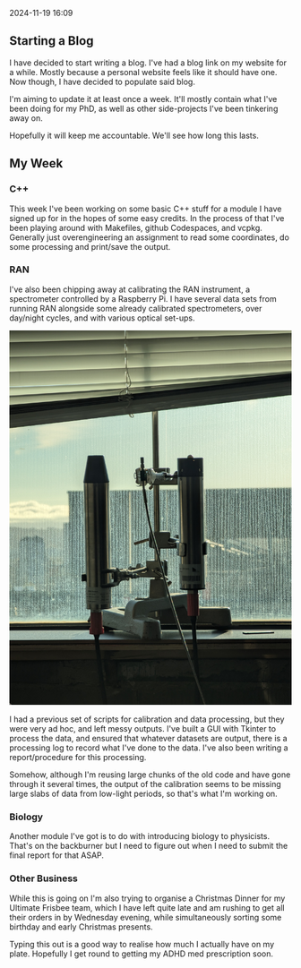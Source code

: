
2024-11-19 16:09

## Starting a Blog

I have decided to start writing a blog. I've had a blog link on my website for a while. Mostly because a personal website feels like it should have one. Now though, I have decided to populate said blog.

I'm aiming to update it at least once a week. It'll mostly contain what I've been doing for my PhD, as well as other side-projects I've been tinkering away on.

Hopefully it will keep me accountable. We'll see how long this lasts.

## My Week

### C++

This week I've been working on some basic C++ stuff for a module I have signed up for in the hopes of some easy credits. In the process of that I've been playing around with Makefiles, github Codespaces, and vcpkg. Generally just overengineering an assignment to read some coordinates, do some processing and print/save the output.
### RAN
I've also been chipping away at calibrating the RAN instrument, a spectrometer controlled by a Raspberry Pi. I have several data sets from running RAN alongside some already calibrated spectrometers, over day/night cycles, and with various optical set-ups. 

![Ran Setup](assets\ran_setup.jpg)

I had a previous set of scripts for calibration and data processing, but they were very ad hoc, and left messy outputs. I've built a GUI with Tkinter to process the data, and ensured that whatever datasets are output, there is a processing log to record what I've done to the data. I've also been writing a report/procedure for this processing.

Somehow, although I'm reusing large chunks of the old code and have gone through it several times, the output of the calibration seems to be missing large slabs of data from low-light periods, so that's what I'm working on.
### Biology
Another module I've got is to do with introducing biology to physicists. That's on the backburner but I need to figure out when I need to submit the final report for that ASAP.
### Other Business
While this is going on I'm also trying to organise a Christmas Dinner for my Ultimate Frisbee team, which I have left quite late and am rushing to get all their orders in by Wednesday evening, while simultaneously sorting some birthday and early Christmas presents.

Typing this out is a good way to realise how much I actually have on my plate. Hopefully I get round to getting my ADHD med prescription soon.
